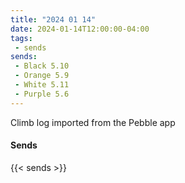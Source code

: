 ```yaml
---
title: "2024 01 14"
date: 2024-01-14T12:00:00-04:00
tags:
 - sends
sends:
 - Black 5.10
 - Orange 5.9
 - White 5.11
 - Purple 5.6
---
```


Climb log imported from the Pebble app<!--more-->

#### Sends

{{< sends >}}

